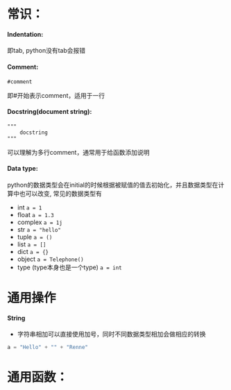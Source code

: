 # 常识：

#### Indentation: 
即tab, python没有tab会报错

#### Comment: 
    #comment
即#开始表示comment，适用于一行

#### Docstring(document string): 
    """  
        docstring 
    """
可以理解为多行comment，通常用于给函数添加说明

#### Data type: 
python的数据类型会在initial的时候根据被赋值的值去初始化，并且数据类型在计算中也可以改变, 常见的数据类型有
* int
    ``` a = 1 ```
* float 
    ``` a = 1.3 ```
* complex
    ``` a = 1j  ```
* str 
    ``` a = "hello" ```
* tuple 
    ``` a = () ```
* list
    ``` a = [] ``` 
* dict
    ``` a = {} ``` 
* object
    ``` a = Telephone() ```
* type (type本身也是一个type)
    ``` a = int ```


# 通用操作
#### String
* 字符串相加可以直接使用加号，同时不同数据类型相加会做相应的转换
```python
a = "Hello" + "" + "Renne"
```

# 通用函数：

